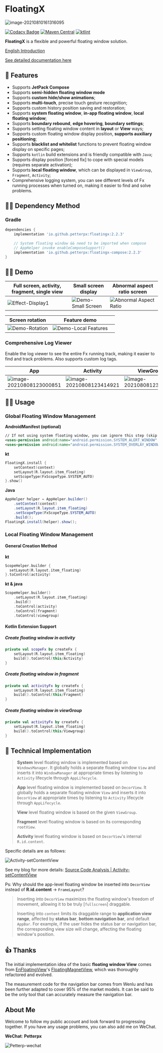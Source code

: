 
# FloatingX

![image-20210810161316095](https://tva1.sinaimg.cn/large/008i3skNly1gtbrg85hlhj61040k80ui02.jpg)

[![Codacy Badge](https://api.codacy.com/project/badge/Grade/a9edd107b5444b7ca31738f5a96b3cb9)](https://app.codacy.com/gh/Petterpx/FloatingX?utm_source=github.com&utm_medium=referral&utm_content=Petterpx/FloatingX&utm_campaign=Badge_Grade_Settings)
[![Maven Central](https://img.shields.io/maven-central/v/io.github.petterpx/floatingx)](https://search.maven.org/search?q=g:io.github.petterpx%20AND%20a:floatingx)
[![ktlint](https://img.shields.io/badge/code%20style-%E2%9D%A4-FF4081.svg)](https://ktlint.github.io/) 

**FloatingX** is a flexible and powerful floating window solution.

[English Introduction](https://github.com/Petterpx/FloatingX/blob/main/README_EN.md)

[See detailed documentation here](https://cskf7l0wab.feishu.cn/wiki/wikcnLLBCe3fIDUTAzrEg754tzc)

## 👏 Features 

- Supports **JetPack Compose**
- Supports **semi-hidden floating window mode**
- Supports **custom hide/show animations**;
- Supports **multi-touch**, precise touch gesture recognition;
- Supports custom history position saving and restoration;
- Supports **system floating window**, **in-app floating window**, **local floating window**;
- Supports **boundary rebound**, **edge hovering**, **boundary settings**;
- Supports setting floating window content in **layout** or **View** ways;
- Supports custom floating window display position, **supports auxiliary positioning**;
- Supports **blacklist and whitelist** functions to prevent floating window display on specific pages;
- Supports `kotlin` build extensions and is friendly compatible with `Java`;
- Supports display position [forced fix] to cope with special models (requires separate activation);
- Supports **local floating window**, which can be displayed in `ViewGroup`, `Fragment`, `Activity`;
- Comprehensive logging system, you can see different levels of Fx running processes when turned on, making it easier to find and solve problems.

## 👨‍💻‍ Dependency Method

### Gradle

```groovy
dependencies {
    implementation 'io.github.petterpx:floatingx:2.2.3'
    
    // System floating window && need to be imported when compose
    // AppHelper invoke enableComposeSupport()
    implementation 'io.github.petterpx:floatingx-compose:2.2.3'
}
```

## 🏄‍♀️ Demo

| Full screen, activity, fragment, single view                | Small screen display                                         | Abnormal aspect ratio screen                                 |
| ------------------------------------------------------------ | ------------------------------------------------------------ | ------------------------------------------------------------ |
| ![Effect-Display1](https://github.com/Petterpx/FloatingX/blob/main/image/fx-api-simple.gif?raw=true) | ![Demo-Small Screen](https://github.com/Petterpx/FloatingX/blob/main/image/fx-small-gif.gif?raw=true) | ![Abnormal Aspect Ratio](https://github.com/Petterpx/FloatingX/blob/main/image/fx-view-deformed-simple.gif?raw=true) |

| Screen rotation                                             | Feature demo                                                 |      |
| ------------------------------------------------------------ | ------------------------------------------------------------ | ---- |
| ![Demo-Rotation](https://github.com/Petterpx/FloatingX/blob/main/image/fx-rotate-simple.gif?raw=true) | ![Demo-Local Features](https://github.com/Petterpx/FloatingX/blob/main/image/fx-api-simple.gif?raw=true) |      |

### Comprehensive Log Viewer

Enable the log viewer to see the entire Fx running track, making it easier to find and track problems. Also supports custom log tags.

| App                                                          | Activity                                                     | ViewGroup                                                    |
| ------------------------------------------------------------ | ------------------------------------------------------------ | ------------------------------------------------------------ |
| ![image-20210808123000851](https://tva1.sinaimg.cn/large/008i3skNly1gtbk1ujkqfj31160s8444.jpg) | ![image-20210808123414921](https://tva1.sinaimg.cn/large/008i3skNly1gt99vralyqj313o0r4jwk.jpg) | ![image-20210808123553402](https://tva1.sinaimg.cn/large/008i3skNly1gt99xfpfwgj311y0jctc8.jpg) |

## 👨‍🔧‍ Usage

### Global Floating Window Management

**AndroidManifest (optional)**

```xml
// If not using system floating window, you can ignore this step (skip if FxScopeType.App)
<uses-permission android:name="android.permission.SYSTEM_ALERT_WINDOW" />
<uses-permission android:name="android.permission.SYSTEM_OVERLAY_WINDOW" />
```

**kt**

```kotlin
FloatingX.install {
	setContext(context)
    setLayout(R.layout.item_floating)
  	setScopeType(FxScopeType.SYSTEM_AUTO)
}.show()
```

**Java**

```java
AppHelper helper = AppHelper.builder()
	.setContext(context)
    .setLayout(R.layout.item_floating)
  	.setScopeType(FxScopeType.SYSTEM_AUTO)
    .build();
FloatingX.install(helper).show();
```

### Local Floating Window Management

#### General Creation Method

**kt**

```kotlin
ScopeHelper.builder {
  setLayout(R.layout.item_floating)
}.toControl(activity)
```

**kt & java**

```kotlin
ScopeHelper.builder()
    .setLayout(R.layout.item_floating)
    .build()
    .toControl(activity)
    .toControl(fragment)
    .toControl(viewgroup)
```

#### Kotlin Extension Support

##### Create floating window in activity

```kotlin
private val scopeFx by createFx {
    setLayout(R.layout.item_floating)
    build().toControl(this/Activity)
}
```

##### Create floating window in fragment

```kotlin
private val activityFx by createFx {
    setLayout(R.layout.item_floating)
    build().toControl(this/Fragment)
}
```

##### Create floating window in viewGroup

```kotlin
private val activityFx by createFx {
    setLayout(R.layout.item_floating)
    build().toControl(this/Viewgroup)
}
```

## 🤔 Technical Implementation
> **System** level floating window is implemented based on `WindowsManager`. It globally holds a separate floating window `View` and inserts it into `WindowManager` at appropriate times by listening to `Activity` lifecycle through `AppLifecycle`.

> **App** level floating window is implemented based on `DecorView`. It globally holds a separate floating window `View` and inserts it into `DecorView` at appropriate times by listening to `Activity` lifecycle through `AppLifecycle`.
>
> **View** level floating window is based on the given `ViewGroup`.
>
> **Fragment** level floating window is based on its corresponding `rootView`.
>
> **Activity** level floating window is based on `DecorView`'s internal `R.id.content`.

Specific details are as follows:

<img src="https://tva1.sinaimg.cn/large/008i3skNly1gr20ks7780j30rc0i5dim.jpg" alt="Activity-setContentView"  />

See my blog for more details: [Source Code Analysis | Activity-setContentView](https://juejin.cn/post/6897453195342610445)

Ps: Why should the app-level floating window be inserted into `DecorView` instead of **R.id.content** -> `FrameLayout`?

> Inserting into `DecorView` maximizes the floating window's freedom of movement, allowing it to be truly [`fullscreen`] draggable.
>
> Inserting into `content` limits its draggable range to **application view range**, affected by **status bar**, **bottom navigation bar**, and default `AppBar`. For example, if the user hides the status bar or navigation bar, the corresponding view size will change, affecting the floating window's position.

## 👍 Thanks

The initial implementation idea of the basic **floating window View** comes from [EnFloatingView](https://github.com/leotyndale/EnFloatingView)'s [FloatingMagnetView](https://github.com/leotyndale/EnFloatingView/blob/master/floatingview/src/main/java/com/imuxuan/floatingview/FloatingMagnetView.java), which was thoroughly refactored and evolved.

The measurement code for the navigation bar comes from Wenlu and has been further adapted to cover 95% of the market models. It can be said to be the only tool that can accurately measure the navigation bar.

## About Me

Welcome to follow my public account and look forward to progressing together. If you have any usage problems, you can also add me on WeChat.

**WeChat**: **Petterpx**

![Petterp-wechat](https://user-images.githubusercontent.com/41142188/226162520-93796619-81ca-4e61-bfff-4a5b95e4fa0b.png)

